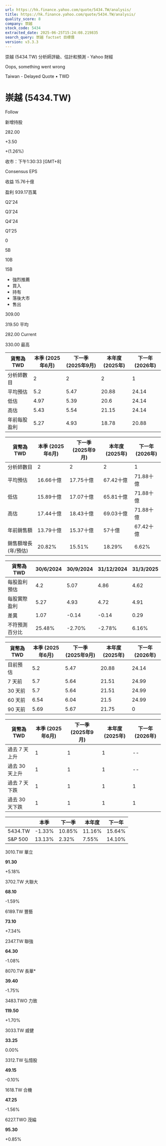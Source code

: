 ```yaml
---
url: https://hk.finance.yahoo.com/quote/5434.TW/analysis/
title: https://hk.finance.yahoo.com/quote/5434.TW/analysis/
quality_score: 8
company: 崇越
stock_code: 5434
extracted_date: 2025-06-25T15:24:08.219835
search_query: 崇越 factset 目標價
version: v3.3.3
---
```


崇越 (5434.TW) 分析師評級、估計和預測 - Yahoo 財經


Oops, something went wrong

 

Taiwan - Delayed Quote • TWD 

# 崇越 (5434.TW)

Follow

 

新增持股

282.00

+3.50

+(1.26%)

收市：下午1:30:33 [GMT+8]

Consensus EPS

收益 15.76十億

盈利 939.17百萬

Q2'24

Q3'24

Q4'24

Q1'25

0

5B

10B

15B

* 強烈推薦
* 買入
* 持有
* 落後大市
* 售出

309.00

319.50 平均

282.00 Current

330.00 最高

| 貨幣為TWD | 本季 (2025年6月) | 下一季 (2025年9月) | 本年度 (2025年) | 下一年 (2026年) |
| --- | --- | --- | --- | --- |
| 分析師數目 | 2 | 2 | 2 | 1 |
| 平均預估 | 5.2 | 5.47 | 20.88 | 24.14 |
| 低估 | 4.97 | 5.39 | 20.6 | 24.14 |
| 高估 | 5.43 | 5.54 | 21.15 | 24.14 |
| 年前每股盈利 | 5.27 | 4.93 | 18.78 | 20.88 |

| 貨幣為TWD | 本季 (2025年6月) | 下一季 (2025年9月) | 本年度 (2025年) | 下一年 (2026年) |
| --- | --- | --- | --- | --- |
| 分析師數目 | 2 | 2 | 2 | 1 |
| 平均預估 | 16.66十億 | 17.75十億 | 67.42十億 | 71.88十億 |
| 低估 | 15.89十億 | 17.07十億 | 65.81十億 | 71.88十億 |
| 高估 | 17.44十億 | 18.43十億 | 69.03十億 | 71.88十億 |
| 年前銷售額 | 13.79十億 | 15.37十億 | 57十億 | 67.42十億 |
| 銷售額增長 (年/預估) | 20.82% | 15.51% | 18.29% | 6.62% |

| 貨幣為TWD | 30/6/2024 | 30/9/2024 | 31/12/2024 | 31/3/2025 |
| --- | --- | --- | --- | --- |
| 每股盈利預估 | 4.2 | 5.07 | 4.86 | 4.62 |
| 每股實際盈利 | 5.27 | 4.93 | 4.72 | 4.91 |
| 差異 | 1.07 | -0.14 | -0.14 | 0.29 |
| 不符預測百分比 | 25.48% | -2.70% | -2.78% | 6.16% |

| 貨幣為TWD | 本季 (2025年6月) | 下一季 (2025年9月) | 本年度 (2025年) | 下一年 (2026年) |
| --- | --- | --- | --- | --- |
| 目前預估 | 5.2 | 5.47 | 20.88 | 24.14 |
| 7 天前 | 5.7 | 5.64 | 21.51 | 24.99 |
| 30 天前 | 5.7 | 5.64 | 21.51 | 24.99 |
| 60 天前 | 6.54 | 6.04 | 21.5 | 24.99 |
| 90 天前 | 5.69 | 5.67 | 21.75 | 0 |

| 貨幣為TWD | 本季 (2025年6月) | 下一季 (2025年9月) | 本年度 (2025年) | 下一年 (2026年) |
| --- | --- | --- | --- | --- |
| 過去 7 天上升 | 1 | 1 | 1 | -- |
| 過去 30 天上升 | 1 | 1 | 1 | -- |
| 過去 7 天下跌 | 1 | 1 | 1 | 1 |
| 過去 30 天下跌 | 1 | 1 | 1 | 1 |

|  | 本季 | 下一季 | 本年度 | 下一年 |
| --- | --- | --- | --- | --- |
| 5434.TW | -1.33% | 10.85% | 11.16% | 15.64% |
| S&P 500 | 13.13% | 2.32% | 7.55% | 14.10% |

3010.TW  華立

**91.30**

+5.18%

3702.TW  大聯大

**68.10**

-1.59%

6189.TW  豐藝

**73.10**

+7.34%

2347.TW  聯強

**64.30**

-1.08%

8070.TW  長華\*

**39.40**

-1.75%

3483.TWO  力致

**119.50**

+1.70%

3033.TW  威健

**33.25**

0.00%

3312.TW  弘憶股

**49.15**

-0.10%

1618.TW  合機

**47.25**

-1.56%

6227.TWO  茂綸

**95.30**

+0.85%